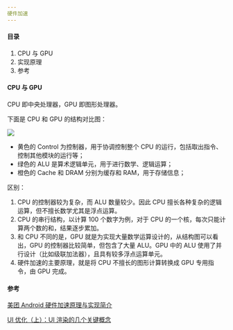 ```yaml
---
硬件加速
---
```


#### 目录

1. CPU 与 GPU
2. 实现原理
3. 参考

#### CPU 与 GPU

CPU 即中央处理器，GPU 即图形处理器。

下面是 CPU 和 GPU 的结构对比图：

![](https://s2.loli.net/2022/06/21/nsSkhiu58jgcrJM.png)

* 黄色的 Control 为控制器，用于协调控制整个 CPU 的运行，包括取出指令、控制其他模块的运行等；
* 绿色的 ALU 是算术逻辑单元，用于进行数学、逻辑运算；
* 橙色的 Cache 和 DRAM 分别为缓存和 RAM，用于存储信息；

区别：

1. CPU 的控制器较为复杂，而 ALU 数量较少。因此 CPU 擅长各种复杂的逻辑运算，但不擅长数学尤其是浮点运算。
2. CPU 的串行结构，以计算 100 个数字为例，对于 CPU 的一个核，每次只能计算两个数的和，结果逐步累加。
3. 和 CPU 不同的是，GPU 就是为实现大量数学运算设计的，从结构图可以看出，GPU 的控制器比较简单，但包含了大量 ALU。GPU 中的 ALU 使用了并行设计（比如级联加法器），且具有较多浮点运算单元。
4. 硬件加速的主要原理，就是将 CPU 不擅长的图形计算转换成 GPU 专用指令，由 GPU 完成。

#### 参考

[美团 Android 硬件加速原理与实现简介](https://tech.meituan.com/2017/01/19/hardware-accelerate.html)

[UI 优化（上）：UI 渲染的几个关键概念](https://time.geekbang.org/column/article/80921)

